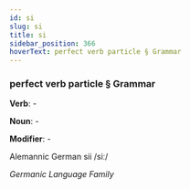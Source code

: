 ```yaml
---
id: si
slug: si
title: si
sidebar_position: 366
hoverText: perfect verb particle § Grammar
---
```


### perfect verb particle § Grammar

**Verb**: -

**Noun**: -

**Modifier**: -

Alemannic German sii /siː/

*Germanic Language Family*